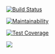[![Build Status](https://travis-ci.com/mikhailasalkhanov/project-lvl1-s462.svg?branch=master)](https://travis-ci.com/mikhailasalkhanov/project-lvl1-s462)

[![Maintainability](https://api.codeclimate.com/v1/badges/79f0dc11287eee3e685a/maintainability)](https://codeclimate.com/github/mikhailasalkhanov/project-lvl1-s462/maintainability)

[![Test Coverage](https://api.codeclimate.com/v1/badges/79f0dc11287eee3e685a/test_coverage)](https://codeclimate.com/github/mikhailasalkhanov/project-lvl1-s462/test_coverage)

<a href="https://asciinema.org/a/FYvJTf18pXnPAoWKAjTfOIoJf?autoplay=1" target="_blank"><img src="https://asciinema.org/a/FYvJTf18pXnPAoWKAjTfOIoJf.svg" /></a>
